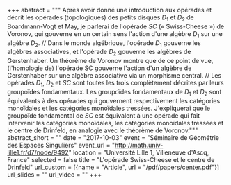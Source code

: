 +++
abstract = """
Après avoir donné une introduction aux opérades et décrit les opérades (topologiques) des petits disques $D_1$ et $D_2$ de Boardmann-Vogt et May, je parlerai de l'opérade $SC$ (« Swiss-Cheese ») de Voronov, qui gouverne en un certain sens l'action d'une algèbre $D_1$ sur une algèbre $D_2$.
//
Dans le monde algébrique, l'opérade $D_1$ gouverne les algèbres associatives, et l'opérade $D_2$ gouverne les algèbres de Gerstenhaber. Un théorème de Voronov montre que de ce point de vue, (l'homologie de) l'opérade SC gouverne l'action d'un algèbre de Gerstenhaber sur une algèbre associative via un morphisme central.
//
Les opérades $D_1$, $D_2$ et $SC$ sont toutes les trois complètement décrites par leurs groupoïdes fondamentaux. Les groupoïdes fondamentaux de $D_1$ et $D_2$ sont équivalents à des opérades qui gouvernent respectivement les catégories monoïdales et les catégories monoïdales tressées. J'expliquerai que le groupoïde fondamental de $SC$ est équivalent à une opérade qui fait intervenir les catégories monoïdales, les catégories monoïdales tressées et le centre de Drinfeld, en analogie avec le théorème de Voronov."""
abstract_short = ""
date = "2017-10-03"
event = "Séminaire de Géométrie des Espaces Singuliers"
event_url = "http://math.univ-lille1.fr/d7/node/9492"
location = "Université Lille 1, Villeneuve d'Ascq, France"
selected = false
title = "L'opérade Swiss-Cheese et le centre de Drinfeld"
url_custom = [{name = "Article", url = "/pdf/papers/center.pdf"}]
url_slides = ""
url_video = ""
+++
